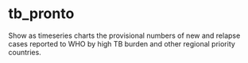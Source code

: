# tb_pronto
Show as timeseries charts the provisional numbers of new and relapse cases reported to WHO by high TB burden and other regional priority countries.
